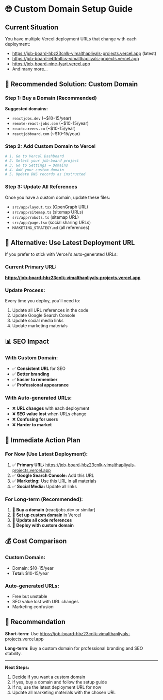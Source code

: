 # 🌐 Custom Domain Setup Guide

## Current Situation

You have multiple Vercel deployment URLs that change with each deployment:

- https://job-board-hbz23cnlk-vimalthapliyals-projects.vercel.app (latest)
- https://job-board-ieb1mlfcs-vimalthapliyals-projects.vercel.app
- https://job-board-nine-lyart.vercel.app
- And many more...

## 🎯 Recommended Solution: Custom Domain

### **Step 1: Buy a Domain (Recommended)**

**Suggested domains:**

- `reactjobs.dev` (~$10-15/year)
- `remote-react-jobs.com` (~$10-15/year)
- `reactcareers.co` (~$10-15/year)
- `reactjobboard.com` (~$10-15/year)

### **Step 2: Add Custom Domain to Vercel**

```bash
# 1. Go to Vercel Dashboard
# 2. Select your job-board project
# 3. Go to Settings → Domains
# 4. Add your custom domain
# 5. Update DNS records as instructed
```

### **Step 3: Update All References**

Once you have a custom domain, update these files:

- `src/app/layout.tsx` (OpenGraph URL)
- `src/app/sitemap.ts` (sitemap URLs)
- `src/app/robots.ts` (sitemap URL)
- `src/app/page.tsx` (social sharing URLs)
- `MARKETING_STRATEGY.md` (all references)

## 🚀 Alternative: Use Latest Deployment URL

If you prefer to stick with Vercel's auto-generated URLs:

### **Current Primary URL:**

**https://job-board-hbz23cnlk-vimalthapliyals-projects.vercel.app**

### **Update Process:**

Every time you deploy, you'll need to:

1. Update all URL references in the code
2. Update Google Search Console
3. Update social media links
4. Update marketing materials

## 📊 SEO Impact

### **With Custom Domain:**

- ✅ **Consistent URL** for SEO
- ✅ **Better branding**
- ✅ **Easier to remember**
- ✅ **Professional appearance**

### **With Auto-generated URLs:**

- ❌ **URL changes** with each deployment
- ❌ **SEO value lost** when URLs change
- ❌ **Confusing for users**
- ❌ **Harder to market**

## 🎯 Immediate Action Plan

### **For Now (Use Latest Deployment):**

1. ✅ **Primary URL:** https://job-board-hbz23cnlk-vimalthapliyals-projects.vercel.app
2. ✅ **Google Search Console:** Add this URL
3. ✅ **Marketing:** Use this URL in all materials
4. ✅ **Social Media:** Update all links

### **For Long-term (Recommended):**

1. 🛒 **Buy a domain** (reactjobs.dev or similar)
2. 🔧 **Set up custom domain** in Vercel
3. 📝 **Update all code references**
4. 🚀 **Deploy with custom domain**

## 💰 Cost Comparison

### **Custom Domain:**

- Domain: $10-15/year
- **Total:** $10-15/year

### **Auto-generated URLs:**

- Free but unstable
- SEO value lost with URL changes
- Marketing confusion

## 🎯 Recommendation

**Short-term:** Use https://job-board-hbz23cnlk-vimalthapliyals-projects.vercel.app

**Long-term:** Buy a custom domain for professional branding and SEO stability.

---

**Next Steps:**

1. Decide if you want a custom domain
2. If yes, buy a domain and follow the setup guide
3. If no, use the latest deployment URL for now
4. Update all marketing materials with the chosen URL
